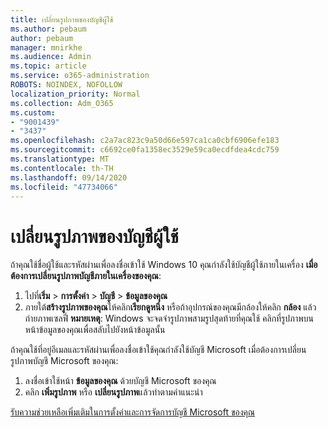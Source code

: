 ```yaml
---
title: เปลี่ยนรูปภาพของบัญชีผู้ใช้
ms.author: pebaum
author: pebaum
manager: mnirkhe
ms.audience: Admin
ms.topic: article
ms.service: o365-administration
ROBOTS: NOINDEX, NOFOLLOW
localization_priority: Normal
ms.collection: Adm_O365
ms.custom:
- "9001439"
- "3437"
ms.openlocfilehash: c2a7ac823c9a50d66e597ca1ca0cbf6906efe183
ms.sourcegitcommit: c6692ce0fa1358ec3529e59ca0ecdfdea4cdc759
ms.translationtype: MT
ms.contentlocale: th-TH
ms.lasthandoff: 09/14/2020
ms.locfileid: "47734066"
---
```

# <a name="change-account-picture"></a>เปลี่ยนรูปภาพของบัญชีผู้ใช้

ถ้าคุณใช้ชื่อผู้ใช้และรหัสผ่านเพื่อลงชื่อเข้าใช้ Windows 10 คุณกำลังใช้บัญชีผู้ใช้ภายในเครื่อง **เมื่อต้องการเปลี่ยนรูปภาพบัญชีภายในเครื่องของคุณ**:

1. ไปที่**เริ่ม**  >  **การตั้งค่า**  >  **บัญชี**  >  **ข้อมูลของคุณ**
2. ภายใต้**สร้างรูปภาพของคุณ**ให้คลิก**เรียกดูหนึ่ง** หรือถ้าอุปกรณ์ของคุณมีกล้องให้คลิก **กล้อง** แล้วถ่ายภาพเซลฟี่ 
    **หมายเหตุ**: Windows จะจดจำรูปภาพสามรูปสุดท้ายที่คุณใช้ คลิกที่รูปภาพบนหน้าข้อมูลของคุณเพื่อสลับไปยังหน้าข้อมูลนั้น

ถ้าคุณใช้ที่อยู่อีเมลและรหัสผ่านเพื่อลงชื่อเข้าใช้คุณกำลังใช้บัญชี Microsoft เมื่อต้องการเปลี่ยนรูปภาพบัญชี Microsoft ของคุณ:

1. ลงชื่อเข้าใช้หน้า **ข้อมูลของคุณ** ด้วยบัญชี Microsoft ของคุณ
2. คลิก **เพิ่มรูปภาพ** หรือ **เปลี่ยนรูปภาพ**แล้วทำตามคำแนะนำ

[รับความช่วยเหลือเพิ่มเติมในการตั้งค่าและการจัดการบัญชี Microsoft ของคุณ](https://support.microsoft.com/products/microsoft-account?category=manage-account)
